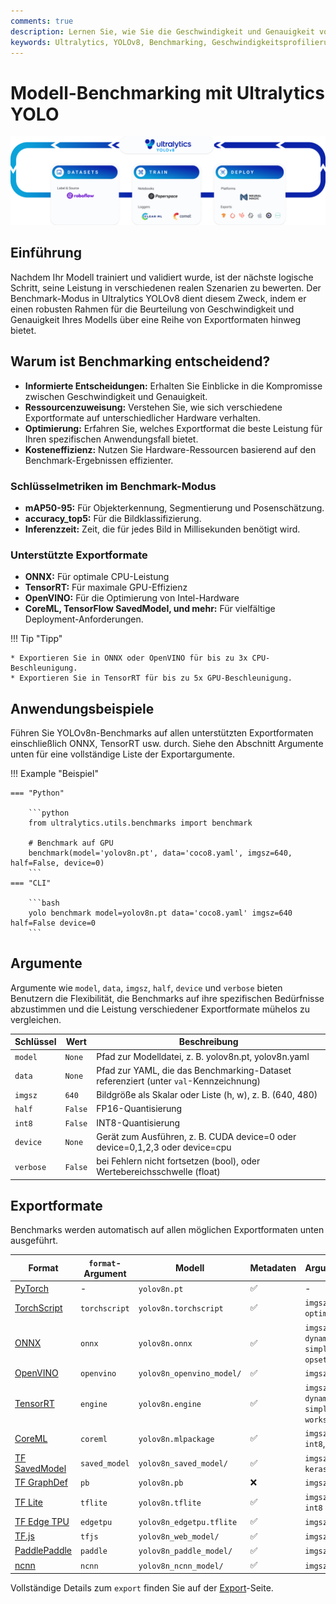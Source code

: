 ```yaml
---
comments: true
description: Lernen Sie, wie Sie die Geschwindigkeit und Genauigkeit von YOLOv8 über verschiedene Exportformate hinweg profilieren können; erhalten Sie Einblicke in mAP50-95, Genauigkeit_top5 Kennzahlen und mehr.
keywords: Ultralytics, YOLOv8, Benchmarking, Geschwindigkeitsprofilierung, Genauigkeitsprofilierung, mAP50-95, accuracy_top5, ONNX, OpenVINO, TensorRT, YOLO-Exportformate
---
```


# Modell-Benchmarking mit Ultralytics YOLO

<img width="1024" src="https://github.com/ultralytics/assets/raw/main/yolov8/banner-integrations.png" alt="Ultralytics YOLO-Ökosystem und Integrationen">

## Einführung

Nachdem Ihr Modell trainiert und validiert wurde, ist der nächste logische Schritt, seine Leistung in verschiedenen realen Szenarien zu bewerten. Der Benchmark-Modus in Ultralytics YOLOv8 dient diesem Zweck, indem er einen robusten Rahmen für die Beurteilung von Geschwindigkeit und Genauigkeit Ihres Modells über eine Reihe von Exportformaten hinweg bietet.

## Warum ist Benchmarking entscheidend?

- **Informierte Entscheidungen:** Erhalten Sie Einblicke in die Kompromisse zwischen Geschwindigkeit und Genauigkeit.
- **Ressourcenzuweisung:** Verstehen Sie, wie sich verschiedene Exportformate auf unterschiedlicher Hardware verhalten.
- **Optimierung:** Erfahren Sie, welches Exportformat die beste Leistung für Ihren spezifischen Anwendungsfall bietet.
- **Kosteneffizienz:** Nutzen Sie Hardware-Ressourcen basierend auf den Benchmark-Ergebnissen effizienter.

### Schlüsselmetriken im Benchmark-Modus

- **mAP50-95:** Für Objekterkennung, Segmentierung und Posenschätzung.
- **accuracy_top5:** Für die Bildklassifizierung.
- **Inferenzzeit:** Zeit, die für jedes Bild in Millisekunden benötigt wird.

### Unterstützte Exportformate

- **ONNX:** Für optimale CPU-Leistung
- **TensorRT:** Für maximale GPU-Effizienz
- **OpenVINO:** Für die Optimierung von Intel-Hardware
- **CoreML, TensorFlow SavedModel, und mehr:** Für vielfältige Deployment-Anforderungen.

!!! Tip "Tipp"

    * Exportieren Sie in ONNX oder OpenVINO für bis zu 3x CPU-Beschleunigung.
    * Exportieren Sie in TensorRT für bis zu 5x GPU-Beschleunigung.

## Anwendungsbeispiele

Führen Sie YOLOv8n-Benchmarks auf allen unterstützten Exportformaten einschließlich ONNX, TensorRT usw. durch. Siehe den Abschnitt Argumente unten für eine vollständige Liste der Exportargumente.

!!! Example "Beispiel"

    === "Python"

        ```python
        from ultralytics.utils.benchmarks import benchmark

        # Benchmark auf GPU
        benchmark(model='yolov8n.pt', data='coco8.yaml', imgsz=640, half=False, device=0)
        ```
    === "CLI"

        ```bash
        yolo benchmark model=yolov8n.pt data='coco8.yaml' imgsz=640 half=False device=0
        ```

## Argumente

Argumente wie `model`, `data`, `imgsz`, `half`, `device` und `verbose` bieten Benutzern die Flexibilität, die Benchmarks auf ihre spezifischen Bedürfnisse abzustimmen und die Leistung verschiedener Exportformate mühelos zu vergleichen.

| Schlüssel | Wert    | Beschreibung                                                                         |
|-----------|---------|--------------------------------------------------------------------------------------|
| `model`   | `None`  | Pfad zur Modelldatei, z. B. yolov8n.pt, yolov8n.yaml                                 |
| `data`    | `None`  | Pfad zur YAML, die das Benchmarking-Dataset referenziert (unter `val`-Kennzeichnung) |
| `imgsz`   | `640`   | Bildgröße als Skalar oder Liste (h, w), z. B. (640, 480)                             |
| `half`    | `False` | FP16-Quantisierung                                                                   |
| `int8`    | `False` | INT8-Quantisierung                                                                   |
| `device`  | `None`  | Gerät zum Ausführen, z. B. CUDA device=0 oder device=0,1,2,3 oder device=cpu         |
| `verbose` | `False` | bei Fehlern nicht fortsetzen (bool), oder Wertebereichsschwelle (float)              |

## Exportformate

Benchmarks werden automatisch auf allen möglichen Exportformaten unten ausgeführt.

| Format                                                             | `format`-Argument | Modell                    | Metadaten | Argumente                                           |
|--------------------------------------------------------------------|-------------------|---------------------------|-----------|-----------------------------------------------------|
| [PyTorch](https://pytorch.org/)                                    | -                 | `yolov8n.pt`              | ✅         | -                                                   |
| [TorchScript](https://pytorch.org/docs/stable/jit.html)            | `torchscript`     | `yolov8n.torchscript`     | ✅         | `imgsz`, `optimize`                                 |
| [ONNX](https://onnx.ai/)                                           | `onnx`            | `yolov8n.onnx`            | ✅         | `imgsz`, `half`, `dynamic`, `simplify`, `opset`     |
| [OpenVINO](https://docs.openvino.ai/latest/index.html)             | `openvino`        | `yolov8n_openvino_model/` | ✅         | `imgsz`, `half`                                     |
| [TensorRT](https://developer.nvidia.com/tensorrt)                  | `engine`          | `yolov8n.engine`          | ✅         | `imgsz`, `half`, `dynamic`, `simplify`, `workspace` |
| [CoreML](https://github.com/apple/coremltools)                     | `coreml`          | `yolov8n.mlpackage`       | ✅         | `imgsz`, `half`, `int8`, `nms`                      |
| [TF SavedModel](https://www.tensorflow.org/guide/saved_model)      | `saved_model`     | `yolov8n_saved_model/`    | ✅         | `imgsz`, `keras`                                    |
| [TF GraphDef](https://www.tensorflow.org/api_docs/python/tf/Graph) | `pb`              | `yolov8n.pb`              | ❌         | `imgsz`                                             |
| [TF Lite](https://www.tensorflow.org/lite)                         | `tflite`          | `yolov8n.tflite`          | ✅         | `imgsz`, `half`, `int8`                             |
| [TF Edge TPU](https://coral.ai/docs/edgetpu/models-intro/)         | `edgetpu`         | `yolov8n_edgetpu.tflite`  | ✅         | `imgsz`                                             |
| [TF.js](https://www.tensorflow.org/js)                             | `tfjs`            | `yolov8n_web_model/`      | ✅         | `imgsz`                                             |
| [PaddlePaddle](https://github.com/PaddlePaddle)                    | `paddle`          | `yolov8n_paddle_model/`   | ✅         | `imgsz`                                             |
| [ncnn](https://github.com/Tencent/ncnn)                            | `ncnn`            | `yolov8n_ncnn_model/`     | ✅         | `imgsz`, `half`                                     |

Vollständige Details zum `export` finden Sie auf der [Export](https://docs.ultralytics.com/modes/export/)-Seite.
